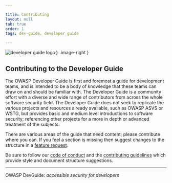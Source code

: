 ```yaml
---

title: Contributing
layout: null
tab: true
order: 1
tags: dev-guide, developer guide

---
```


<style type="text/css">
.image-right {
  display: block;
  margin-left: auto;
  margin-right: auto;
  float: right;
  height: 180px;
}
</style>

![developer guide logo](assets/images/dg_logo_bbd.png){: .image-right }

## Contributing to the Developer Guide

The OWASP Developer Guide is first and foremost a guide for development teams,
and is intended to be a body of knowledge that these teams can draw on and should be familiar with.
The Developer Guide is a community effort with a diverse and wide range of contributors
from across the whole software security field.
The Developer Guide does not seek to replicate the various projects and resources already available,
such as OWASP ASVS or WSTG, but provides basic and medium level introductions to software security;
referencing other projects for a more in depth or advanced treatment of the subjects.

There are various areas of the guide that need content; please contribute where you can.
If you feel a section is missing then suggest changes to the structure in a [feature request][feature].

Be sure to follow our [code of conduct][conduct] and the [contributing guidelines][contribute]
which provide style and document structure suggestions.

----

OWASP DevGuide: _accessible security for developers_

[conduct]: https://github.com/OWASP/DevGuide/blob/main/code_of_conduct.md
[contribute]: https://github.com/OWASP/DevGuide/blob/main/contributing.md
[feature]: https://github.com/OWASP/DevGuide/issues/new/choose
